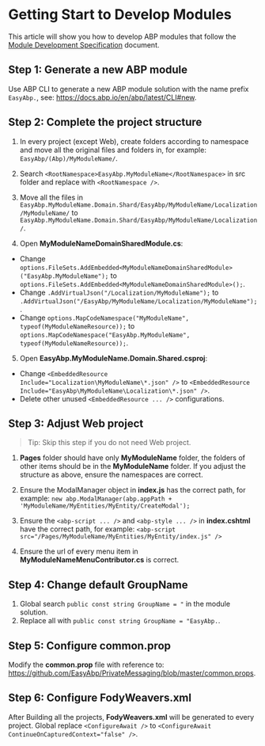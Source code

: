 # Getting Start to Develop Modules
This article will show you how to develop ABP modules that follow the [Module Development Specification](Module-Development-Specification.md) document.

## Step 1: Generate a new ABP module

Use ABP CLI to generate a new ABP module solution with the name prefix `EasyAbp.`, see: https://docs.abp.io/en/abp/latest/CLI#new.

## Step 2: Complete the project structure

1. In every project (except Web), create folders according to namespace and move all the original files and folders in, for example: `EasyAbp/(Abp)/MyModuleName/`.

2. Search `<RootNamespace>EasyAbp.MyModuleName</RootNamespace>` in src folder and replace with `<RootNamespace />`.

3. Move all the files in `EasyAbp.MyModuleName.Domain.Shard/EasyAbp/MyModuleName/Localization/MyModuleName/` to `EasyAbp.MyModuleName.Domain.Shard/EasyAbp/MyModuleName/Localization/`.

4. Open **MyModuleNameDomainSharedModule.cs**:
  * Change `options.FileSets.AddEmbedded<MyModuleNameDomainSharedModule>("EasyAbp.MyModuleName");` to `options.FileSets.AddEmbedded<MyModuleNameDomainSharedModule>();`.
  * Change `.AddVirtualJson("/Localization/MyModuleName");` to `.AddVirtualJson("/EasyAbp/MyModuleName/Localization/MyModuleName");`.
  * Change `options.MapCodeNamespace("MyModuleName", typeof(MyModuleNameResource));` to ``options.MapCodeNamespace("EasyAbp.MyModuleName", typeof(MyModuleNameResource));``.

5. Open **EasyAbp.MyModuleName.Domain.Shared.csproj**:
  * Change `<EmbeddedResource Include="Localization\MyModuleName\*.json" />` to `<EmbeddedResource Include="EasyAbp\MyModuleName\Localization\*.json" />`.
  * Delete other unused `<EmbeddedResource ... />` configurations.

## Step 3: Adjust Web project

> Tip: Skip this step if you do not need Web project.

1. **Pages** folder should have only **MyModuleName** folder, the folders of other items should be in the **MyModuleName** folder. If you adjust the structure as above, ensure the namespaces are correct.

2. Ensure the ModalManager object in **index.js** has the correct path, for example: `new abp.ModalManager(abp.appPath + 'MyModuleName/MyEntities/MyEntity/CreateModal');`

3. Ensure the `<abp-script ... />` and `<abp-style ... />` in **index.cshtml** have the correct path, for example: `<abp-script src="/Pages/MyModuleName/MyEntities/MyEntity/index.js" />`

4. Ensure the url of every menu item in **MyModuleNameMenuContributor.cs** is correct.

## Step 4: Change default GroupName

1. Global search `public const string GroupName = "` in the module solution.
2. Replace all with `public const string GroupName = "EasyAbp.`.

## Step 5: Configure common.prop

Modify the **common.prop** file with reference to: https://github.com/EasyAbp/PrivateMessaging/blob/master/common.props.

## Step 6: Configure FodyWeavers.xml

After Building all the projects, **FodyWeavers.xml** will be generated to every project. Global replace `<ConfigureAwait />` to `<ConfigureAwait ContinueOnCapturedContext="false" />`.
